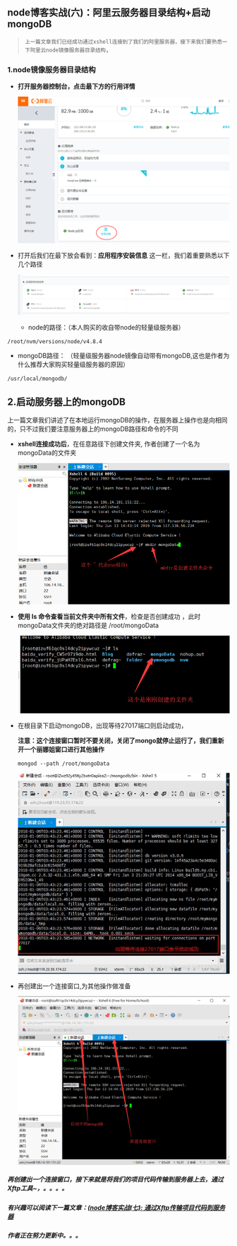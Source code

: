 ## node博客实战(六)：阿里云服务器目录结构+启动mongoDB

> `上一篇文章我们已经成功通过xshell连接到了我们的阿里服务器，接下来我们要熟悉一下阿里云node镜像服务器目录结构`，

### 1.node镜像服务器目录结构

- **打开服务器控制台，点击最下方的行用详情**

  ![1](/blogItems/blogBuild/6/1.png)

  

- 打开后我们在最下放会看到：**应用程序安装信息** 这一栏，我们着重要熟悉以下几个路径

  ![2](/blogItems/blogBuild/6/2.png)

  - node的路径：（本人购买的收自带node的轻量级服务器）

```
/root/nvm/versions/node/v4.8.4
```

  - mongoDB路径： （轻量级服务器node镜像自动带有mongoDB,这也是作者为什么推荐大家购买轻量级服务器的原因）

```
/usr/local/mongodb/
```

 ## 2.启动服务器上的mongoDB

上一篇文章我们讲述了在本地运行mongoDB的操作，在服务器上操作也是向相同的，只不过我们要注意服务器上的mongoDB路径和命令的不同

- **xshell连接成功后**，在任意路径下创建文件夹, 作者创建了一个名为mongoData的文件夹

  ![3](/blogItems/blogBuild/6/3.png)

- **使用  ls 命令查看当前文件夹中所有文件**，检查是否创建成功 ，此时mongoData文件夹的绝对路径是  /root/mongoData

  ![4](/blogItems/blogBuild/6/4.png)

- 在根目录下启动mongoDB，出现等待27017端口则启动成功，

  **注意：这个连接窗口暂时不要关闭，关闭了mongo就停止运行了，我们重新开一个丽娜姐窗口进行其他操作**

  ```
  mongod --path /root/mongoData
  ```

  ![5](/blogItems/blogBuild/6/5.JPG)

- 再创建出一个连接窗口,为其他操作做准备

  ![6](/blogItems/blogBuild/6/6.png)






##### 再创建出一个连接窗口，接下来就是将我们的项目代码传输到服务器上去，通过Xftp工具~，。。。。

##### 有兴趣可以阅读下一篇文章：[(node博客实战(七): 通过Xftp传输项目代码到服务器](http://www.hongli.live/#/BlogItems/blogBuild/7)

##### 作者正在努力更新中。。。

